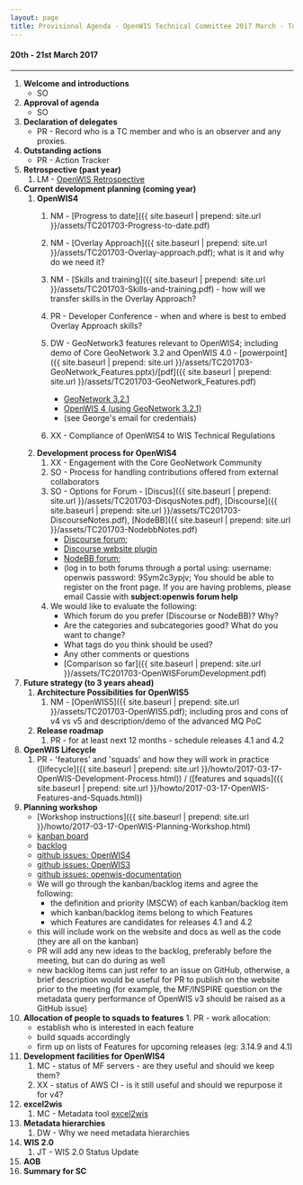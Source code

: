```yaml
---
layout: page
title: Provisional Agenda - OpenWIS Technical Committee 2017 March - Toulouse
---
```


#### 20th - 21st March 2017

---

1. **Welcome and introductions**
    - SO
2. **Approval of agenda**
    - SO
3. **Declaration of delegates**
    - PR - Record who is a TC member and who is an observer and any proxies.
4. **Outstanding actions**
    - PR - Action Tracker
5. **Retrospective (past year)**
    1. LM - [OpenWIS Retrospective](https://docs.google.com/presentation/d/1ymCkRa-0elUnMYOJhztjJu-k4-SqhqPH8-d8lt58v_Q/edit?usp=sharing​)
6. **Current development planning (coming year)**
    1. **OpenWIS4**
        1. NM - [Progress to date]({{ site.baseurl | prepend: site.url }}/assets/TC201703-Progress-to-date.pdf)

        2. NM - [Overlay Approach]({{ site.baseurl | prepend: site.url }}/assets/TC201703-Overlay-approach.pdf); what is it and why do we need it?
        3. NM - [Skills and training]({{ site.baseurl | prepend: site.url }}/assets/TC201703-Skills-and-training.pdf) - how will we transfer skills in the Overlay Approach?
        4. PR - Developer Conference - when and where is best to embed Overlay Approach skills?
        5. DW - GeoNetwork3 features relevant to OpenWIS4; including demo of Core GeoNetwork 3.2 and OpenWIS 4.0 - [powerpoint]({{ site.baseurl | prepend: site.url }}/assets/TC201703-GeoNetwork_Features.pptx)/[pdf]({{ site.baseurl | prepend: site.url }}/assets/TC201703-GeoNetwork_Features.pdf)
            - [GeoNetwork 3.2.1](http://cgn-original.eurodyn.com:8080/geonetwork)
            - [OpenWIS 4 (using GeoNetwork 3.2.1)](http://cgn-openwis.eurodyn.com/geonetwork)
            - (see George's email for credentials)
        6. XX - Compliance of OpenWIS4 to WIS Technical Regulations
    2. **Development process for OpenWIS4**
        1. XX - Engagement with the Core GeoNetwork Community
        2. SO - Process for handling contributions offered from external collaborators
        3. SO - Options for Forum - [Discus]({{ site.baseurl | prepend: site.url }}/assets/TC201703-DisqusNotes.pdf), [Discourse]({{ site.baseurl | prepend: site.url }}/assets/TC201703-DiscourseNotes.pdf), [NodeBB]({{ site.baseurl | prepend: site.url }}/assets/TC201703-NodebbNotes.pdf)
            - [Discourse forum](https://discourse.dev2.openwis.io);
            - [Discourse website plugin](https://cassie-stearns.github.io/test/discourse40.html)
            - [NodeBB forum](https://nodebb.dev2.openwis.io);
            - (log in to both forums through a portal using: username: openwis password: 9Sym2c3ypjv; You should be able to register on the front page. If you are having problems, please email Cassie with **subject:openwis forum help**
        4. We would like to evaluate the following:
            - Which forum do you prefer (Discourse or NodeBB)? Why?
            - Are the categories and subcategories good? What do you want to change?
            - What tags do you think should be used?
            - Any other comments or questions
            - [Comparison so far]({{ site.baseurl | prepend: site.url }}/assets/TC201703-OpenWISForumDevelopment.pdf)
7. **Future strategy (to 3 years ahead)**
    1. **Architecture Possibilities for OpenWIS5**
        1. NM - [OpenWIS5]({{ site.baseurl | prepend: site.url }}/assets/TC201703-OpenWIS5.pdf); including pros and cons of v4 vs v5 and description/demo of the advanced MQ PoC
    2. **Release roadmap**
        1. PR - for at least next 12 months - schedule releases 4.1 and 4.2
8. **OpenWIS Lifecycle**
    1. PR - 'features' and 'squads' and how they will work in practice ([lifecycle]({{ site.baseurl | prepend: site.url }}/howto/2017-03-17-OpenWIS-Development-Process.html)) / ([features and squads]({{ site.baseurl | prepend: site.url }}/howto/2017-03-17-OpenWIS-Features-and-Squads.html))
9. **Planning workshop**
    - [Workshop instructions]({{ site.baseurl | prepend: site.url }}/howto/2017-03-17-OpenWIS-Planning-Workshop.html)
    - [kanban board](http://openwis.github.io/openwis-documentation/kanban/)
    - [backlog](http://openwis.github.io/openwis-documentation/backlog/)
    - [github issues: OpenWIS4](https://github.com/OpenWIS/openwis4/issues)
    - [github issues: OpenWIS3](https://github.com/OpenWIS/openwis/issues)
    - [github issues: openwis-documentation](https://github.com/OpenWIS/openwis-documentation/issues)
    - We will go through the kanban/backlog items and agree the following:
        - the definition and priority (MSCW) of each kanban/backlog item
        - which kanban/backlog items belong to which Features
        - which Features are candidates for releases 4.1 and 4.2
    - this will include work on the website and docs as well as the code (they are all on the kanban)
    - PR will add any new ideas to the backlog, preferably before the meeting, but can do during as well
    - new backlog items can just refer to an issue on GitHub, otherwise, a brief description would be useful for PR to publish on the website prior to the meeting (for example, the MF/INSPIRE question on the metadata query performance of OpenWIS v3 should be raised as a GitHub issue)
10.  **Allocation of people to squads to features**
    1. PR - work allocation:
        - establish who is interested in each feature
        - build squads accordingly
        - firm up on lists of Features for upcoming releases (eg: 3.14.9 and 4.1)
11. **Development facilities for OpenWIS4**
    1. MC - status of MF servers - are they useful and should we keep them?
    2. XX - status of AWS CI - is it still useful and should we repurpose it for v4?
12. **excel2wis**
    1. MC - Metadata tool [excel2wis](https://github.com/OpenWIS/excel2wis)  
13. **Metadata hierarchies**
    1. DW - Why we need metadata hierarchies
14. **WIS 2.0**
    1. JT - WIS 2.0 Status Update
15. **AOB**
16. **Summary for SC**
